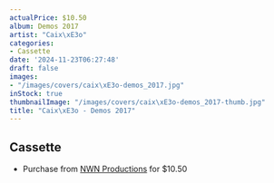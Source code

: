 ```yaml
---
actualPrice: $10.50
album: Demos 2017
artist: "Caix\xE3o"
categories:
- Cassette
date: '2024-11-23T06:27:48'
draft: false
images:
- "/images/covers/caix\xE3o-demos_2017.jpg"
inStock: true
thumbnailImage: "/images/covers/caix\xE3o-demos_2017-thumb.jpg"
title: "Caix\xE3o - Demos 2017"
---
```


## Cassette
* Purchase from [NWN Productions](http://shop.nwnprod.com/index.php?route=product/product&path=73&product_id=57993&sort=pd.name&order=ASC) for $10.50
